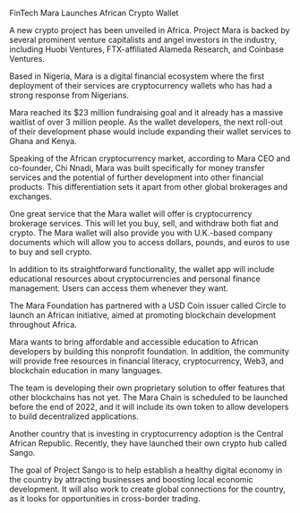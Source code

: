 FinTech Mara Launches African Crypto Wallet

A new crypto project has been unveiled in Africa. Project Mara is backed by several prominent venture capitalists and angel investors in the industry, including Huobi Ventures, FTX-affiliated Alameda Research, and Coinbase Ventures.

Based in Nigeria, Mara is a digital financial ecosystem where the first deployment of their services are cryptocurrency wallets who has had a strong response from Nigerians.

Mara reached its $23 million fundraising goal and it already has a massive waitlist of over 3 million people. As the wallet developers, the next roll-out of their development phase would include expanding their wallet services to Ghana and Kenya.

Speaking of the African cryptocurrency market, according to Mara CEO and co-founder, Chi Nnadi, Mara was built specifically for money transfer services and the potential of further development into other financial products. This differentiation sets it apart from other global brokerages and exchanges.

One great service that the Mara wallet will offer is cryptocurrency brokerage services. This will let you buy, sell, and withdraw both fiat and crypto. The Mara wallet will also provide you with U.K.-based company documents which will allow you to access dollars, pounds, and euros to use to buy and sell crypto.

In addition to its straightforward functionality, the wallet app will include educational resources about cryptocurrencies and personal finance management. Users can access them whenever they want.

The Mara Foundation has partnered with a USD Coin issuer called Circle to launch an African initiative, aimed at promoting blockchain development throughout Africa.

Mara wants to bring affordable and accessible education to African developers by building this nonprofit foundation. In addition, the community will provide free resources in financial literacy, cryptocurrency, Web3, and blockchain education in many languages.

The team is developing their own proprietary solution to offer features that other blockchains has not yet. The Mara Chain is scheduled to be launched before the end of 2022, and it will include its own token to allow developers to build decentralized applications.

Another country that is investing in cryptocurrency adoption is the Central African Republic. Recently, they have launched their own crypto hub called Sango.

The goal of Project Sango is to help establish a healthy digital economy in the country by attracting businesses and boosting local economic development. It will also work to create global connections for the country, as it looks for opportunities in cross-border trading.

